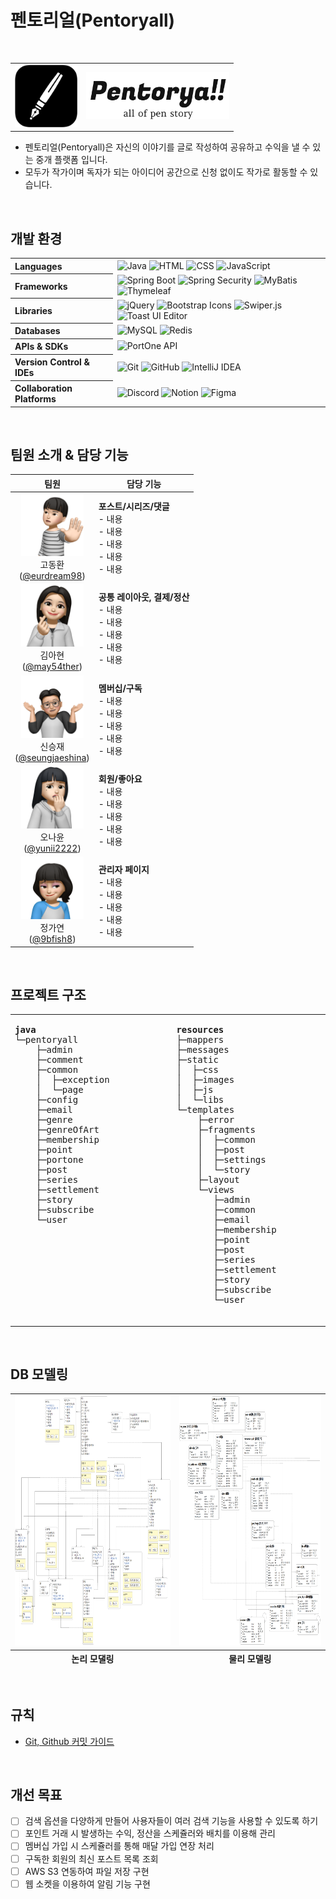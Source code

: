 # 펜토리얼(Pentoryall)

<br/>

<table>
  <tbody>
    <tr>
      <td>
        <img src="https://raw.githubusercontent.com/2024-KDT-JNA/Pentoryall/main/src/main/resources/static/images/common/favicon.png" height="100" alt="favicon">
      </td>
      <td>
        <picture>
          <source media="(prefers-color-scheme: dark)" srcset="https://github.com/2024-KDT-JNA/.github/blob/main/logo/logo_pentoryall_horizontal_darkmode.png?raw=true">
          <img src="https://github.com/2024-KDT-JNA/.github/blob/main/logo/logo_pentoryall_horizontal_lightmode.png?raw=true" height="75">
        </picture>
      </td>
    </tr>
  </tbody>
</table>

-   펜토리얼(Pentoryall)은 자신의 이야기를 글로 작성하여 공유하고 수익을 낼 수 있는 중개 플랫폼 입니다.
-   모두가 작가이며 독자가 되는 아이디어 공간으로 신청 없이도 작가로 활동할 수 있습니다. 

<br/>

## 개발 환경

<table>
  <tbody>
    <tr>
      <th align="left">Languages</th>
      <td>
        <img alt="Java" src="https://img.shields.io/badge/Java-007396?style=flat-square&logo=openjdk&logoColor=white"/>
        <img alt="HTML" src="https://img.shields.io/badge/HTML-E34F26?style=flat-square&logo=html5&logoColor=white" />
        <img alt="CSS" src="https://img.shields.io/badge/CSS-1572B6?style=flat-square&logo=css3&logoColor=white" />
        <img alt="JavaScript" src="https://img.shields.io/badge/JavaScript-%23323330?style=flat-square&logo=javascript&logoColor=%23F7DF1E">
      </td>
    </tr>
    <tr>
      <th align="left">Frameworks</th>
      <td>
        <img alt="Spring Boot" src="https://img.shields.io/badge/Spring_Boot-6DB33F?style=flat-square&logo=spring-boot&logoColor=white" />
        <img alt="Spring Security" src="https://img.shields.io/badge/Spring_Security-6DB33F?style=flat-square&logo=spring-security&logoColor=white" />
        <img alt="MyBatis" src="https://img.shields.io/badge/MyBatis-4479A1?style=flat-square&logo=mybatis&logoColor=white" />
        <img alt="Thymeleaf" src="https://img.shields.io/badge/Thymeleaf-005F0F?style=flat-square&logo=thymeleaf&logoColor=white" />
      </td>
    </tr>
    <tr>
      <th align="left">Libraries</th>
      <td>
        <img alt="jQuery" src="https://img.shields.io/badge/jQuery-0769AD?style=flat-square&logo=jquery&logoColor=white" />
        <img alt="Bootstrap Icons" src="https://img.shields.io/badge/Bootstrap_Icons-white?style=flat-square&logo=Bootstrap&logoColor=white&color=712cf9" />
        <img alt="Swiper.js" src="https://img.shields.io/badge/Swiper.js-6332F6?style=flat-square&logo=swiper&logoColor=white" />
        <img alt="Toast UI Editor" src="https://img.shields.io/badge/Toast_UI_Editor-7952B3?style=flat-square&logo=toast&logoColor=white" />
      </td>
    </tr>
    <tr>
      <th align="left">Databases</th>
      <td>
        <img alt="MySQL" src="https://img.shields.io/badge/MySQL-4479A1?style=flat-square&logo=mysql&logoColor=white" />
        <img alt="Redis" src="https://img.shields.io/badge/Redis-DC382D?style=flat-square&logo=redis&logoColor=white" />
      </td>
    </tr>
    <tr>
      <th align="left">APIs & SDKs</th>
      <td>
        <img alt="PortOne API" src="https://img.shields.io/badge/PortOne_API-f97316?style=flat-square&logo=api&logoColor=white" />
      </td>
    </tr>
    <tr>
      <th align="left">Version Control & IDEs</th>
      <td>
        <img alt="Git" src="https://img.shields.io/badge/Git-F05032?style=flat-square&logo=git&logoColor=white" />
        <img alt="GitHub" src="https://img.shields.io/badge/GitHub-181717?style=flat-square&logo=github&logoColor=white" />
        <img alt="IntelliJ IDEA" src="https://img.shields.io/badge/IntelliJ_IDEA-000000?style=flat-square&logo=intellij-idea&logoColor=white" />
      </td>
    </tr>
     <tr>
      <th align="left">Collaboration Platforms</th>
      <td>
        <img alt="Discord" src="https://img.shields.io/badge/Discord-%235865F2?style=flat-square&logo=discord&logoColor=white" />
        <img alt="Notion" src="https://img.shields.io/badge/Notion-%23000000?style=flat-square&logo=notion&logoColor=white" />
        <img alt="Figma" src="https://img.shields.io/badge/Figma-%23F24E1E?style=flat-square&logo=figma&logoColor=white" />
      </td>
    </tr>
  </tbody>
</table>

<br/>

## 팀원 소개 & 담당 기능

<table>
  <thead>
      <tr>
        <th>팀원</th>
        <th>담당 기능</th>
      </tr>
  </thead>
  <tbody>
    <!-- 고동환 -->
    <tr>
      <td align="center">
        <a href="https://github.com/eurdream98"><img alt="고동환" src="https://github.com/2024-KDT-JNA/.github/blob/main/images/1-gdh.png?raw=true" height="100" /></a>
        <br />고동환 
       <br />(<a href="https://github.com/eurdream98">@eurdream98</a>)
      </td>
      <td>
        <b>포스트/시리즈/댓글</b>
        <br/>- 내용
        <br/>- 내용
        <br/>- 내용
        <br/>- 내용
        <br/>- 내용
      </td>
    </tr>
   <tr>
    <!-- 김아현 -->
  <td align="center">
    <a href="https://github.com/may54ther"><img src="https://github.com/2024-KDT-JNA/.github/blob/main/images/2-kah.png?raw=true" height="100" /></a>
    <br />김아현
    <br />(<a href="https://github.com/may54ther">@may54ther</a>)
    </a>
  </td>
  <td>
    <b>공통 레이아웃, 결제/정산</b>
    <br/>- 내용
    <br/>- 내용
    <br/>- 내용
    <br/>- 내용
    <br/>- 내용
  </td>
</tr>
<!-- 신승재 -->
<tr>
  <td align="center">
    <a href="https://github.com/seungjaeshina"><img src="https://github.com/2024-KDT-JNA/.github/blob/main/images/3-ssj.png?raw=true" height="100" /></a>
    <br />신승재
    <br />(<a href="https://github.com/seungjaeshina">@seungjaeshina</a>)
  </td>
  <td>
    <b>멤버십/구독</b>
    <br/>- 내용
    <br/>- 내용
    <br/>- 내용
    <br/>- 내용
    <br/>- 내용
  </td>
</tr>
<!-- 오나윤 -->
<tr>
  <td align="center">
    <a href="https://github.com/yunii2222"><img src="https://github.com/2024-KDT-JNA/.github/blob/main/images/4-ony.png?raw=true" height="100" /></a>
    <br />오나윤
    <br />(<a href="https://github.com/yunii2222">@yunii2222</a>)
  </td>
  <td>
     <b>회원/좋아요</b>
    <br/>- 내용
    <br/>- 내용
    <br/>- 내용
    <br/>- 내용
    <br/>- 내용
  </td>
</tr>
<!-- 정가연 -->
<tr>
  <td align="center">
    <a href="https://github.com/9bfish8"><img src="https://github.com/2024-KDT-JNA/.github/blob/main/images/5-jgy.png?raw=true" height="100" /></a>
    <br />정가연
    <br />(<a href="https://github.com/9bfish8">@9bfish8</a>)
  </td>
  <td>
     <b>관리자 페이지</b>
     <br/>- 내용
    <br/>- 내용
    <br/>- 내용
    <br/>- 내용
    <br/>- 내용
  </td>
</tr>
</tbody>
</table>

<br/>

## 프로젝트 구조

<table>
  <tbody>
    <tr>
      <td>
        <pre>
<b>java</b>                         
└─pentoryall
    ├─admin
    ├─comment
    ├─common
    │  ├─exception
    │  └─page
    ├─config
    ├─email
    ├─genre
    ├─genreOfArt
    ├─membership
    ├─point
    ├─portone
    ├─post
    ├─series
    ├─settlement
    ├─story
    ├─subscribe
    └─user
  <br/>
  <br/>
  <br/>
  <br/>
        </pre>
      </td>
      <td>
        <pre>
<b>resources</b>                     
├─mappers
├─messages
├─static
│  ├─css
│  ├─images
│  ├─js
│  └─libs
└─templates
    ├─error
    ├─fragments
    │  ├─common
    │  ├─post
    │  ├─settings
    │  └─story
    ├─layout
    └─views
       ├─admin
       ├─common
       ├─email
       ├─membership
       ├─point
       ├─post
       ├─series
       ├─settlement
       ├─story
       ├─subscribe
       └─user
        </pre>
      </td>
    </tr>
  </tbody>
</table>

<br/>

## DB 모델링

<table>
  <tbody>
    <tr>
      <td>
        <img alt="논리 모델링" src="https://github.com/2024-KDT-JNA/.github/blob/main/images/erd-logical.png?raw=true" height="400" />
      </td>
      <td>
        <img alt="물리 모델링" src="https://github.com/2024-KDT-JNA/.github/blob/main/images/erd-physical.png?raw=true"  height="400" />
      </td>
      </td>
    </tr>
  </tbody>
  <tfoot>
    <tr>
      <th>논리 모댈링</th>
      <th>물리 모델링</th>
    </tr>
  </tfoot>
</table>

<br/>




## 규칙

-   [Git, Github 커밋 가이드](https://github.com/2024-KDT-JNA/Pentoryall/wiki/%EC%BB%A4%EB%B0%8B-%EA%B0%80%EC%9D%B4%EB%93%9C)

<br/>

## 개선 목표

-   [ ] 검색 옵션을 다양하게 만들어 사용자들이 여러 검색 기능을 사용할 수 있도록 하기
-   [ ] 포인트 거래 시 발생하는 수익, 정산을 스케쥴러와 배치를 이용해 관리
-   [ ] 멤버십 가입 시 스케쥴러를 통해 매달 가입 연장 처리
-   [ ] 구독한 회원의 최신 포스트 목록 조회
-   [ ] AWS S3 연동하여 파일 저장 구현
-   [ ] 웹 소켓을 이용하여 알림 기능 구현
<!--
## 트러블 슈팅
## 8. 프로젝트 후기
-->
